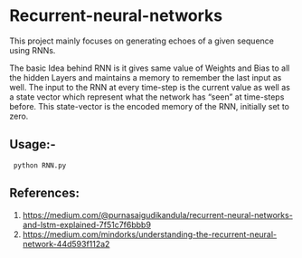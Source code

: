 # Recurrent-neural-networks
This project mainly focuses on generating echoes of a given sequence using RNNs.



The basic Idea behind RNN is it gives same value of Weights and Bias to all the hidden Layers and maintains a memory to remember the last input as well.
The input to the RNN at every time-step is the current value as well as a state vector which represent what the network has “seen” at time-steps before. This state-vector is the encoded memory of the RNN, initially set to zero.

## Usage:-

<code> python RNN.py </code>    

## References:    

1. https://medium.com/@purnasaigudikandula/recurrent-neural-networks-and-lstm-explained-7f51c7f6bbb9    
2. https://medium.com/mindorks/understanding-the-recurrent-neural-network-44d593f112a2    



